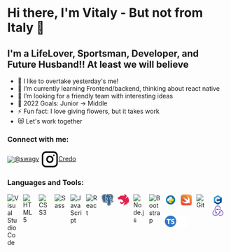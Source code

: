 # Hi there, I'm Vitaly - But not from Italy 👋 

## I'm a LifeLover, Sportsman, Developer, and Future Husband!! At least we will believe

- 🔭 I like to overtake yesterday's me!
- 🌱 I’m currently learning Frontend/backend, thinking about react native
- 👯 I’m looking for a friendly team with interesting ideas
- 🥅 2022 Goals: Junior -> Middle
- ⚡ Fun fact: I love giving flowers, but it takes work
- 😻 Let's work together

### Connect with me:

<!-- [![website](./img/linkedin-light.svg)](https://linkedin.com/in/)
[![website](./img/linkedin-dark.svg)](https://linkedin.com/in/)
&nbsp;&nbsp; -->
<img src="https://1000logos.net/wp-content/uploads/2021/04/Telegram-logo.png" width="40px" align="center">[@swagv](https://t.me/swagv)
<img src="./img/instagram-light.svg" width="40px" align="center">[Credo](https://instagram.com/credo)

### Languages and Tools:

<img align="left" alt="Visual Studio Code" width="26px" src="https://cdn.jsdelivr.net/gh/devicons/devicon/icons/vscode/vscode-original.svg" style="padding-right:10px;" />
<img align="left" alt="HTML5" width="26px" src="https://cdn.jsdelivr.net/gh/devicons/devicon/icons/html5/html5-original.svg" style="padding-right:10px;" />
<img align="left" alt="CSS3" width="26px" src="https://cdn.jsdelivr.net/gh/devicons/devicon/icons/css3/css3-original.svg" style="padding-right:10px;" />
<img align="left" alt="Sass" width="26px" src="https://cdn.jsdelivr.net/gh/devicons/devicon/icons/sass/sass-original.svg" style="padding-right:10px;" />
<img align="left" alt="JavaScript" width="26px" src="https://cdn.jsdelivr.net/gh/devicons/devicon/icons/javascript/javascript-original.svg" style="padding-right:10px;" />
<img align="left" alt="React" width="26px" src="https://cdn.jsdelivr.net/gh/devicons/devicon/icons/react/react-original.svg" style="padding-right:10px;" />
<img align="left" alt="Postgres" width="26px" src="./img/postgress.png" style="padding-right:10px;" /> <!--yeah postgres with one 'S'! -->
<img align="left" alt="NestJS" width="26px" src="./img/nestjs.png" style="padding-right:10px;" />
<img align="left" alt="Node.js" width="26px" src="https://cdn.jsdelivr.net/gh/devicons/devicon/icons/nodejs/nodejs-original.svg" style="padding-right:10px;" />
<img align="left" alt="Bootstrap" width="26px" src="https://upload.wikimedia.org/wikipedia/commons/b/b2/Bootstrap_logo.svg" style="padding-right:10px;" />
<img align="left" alt="Python" width="26px" src="./img/python.png" style="padding-right:10px;" />
<img align="left" alt="Swift" width="26px" src="./img/swift.png" style="padding-right:10px;" />
<img align="left" alt="Git" width="26px" src="https://cdn.jsdelivr.net/gh/devicons/devicon/icons/git/git-original.svg" style="padding-right:10px;" />
<img align="left" alt="C" width="26px" src="./img/c.png" style="padding-right:10px;" />
<img align="left" alt="Redux" width="26px" src="./img/redux.png" style="padding-right:10px;" />
<img align="left" alt="Typescript" width="26px" src="./img/typescript.png" />
<img align="left" alt="Terminal" width="26px" src="./img/terminal-dark.svg" />
